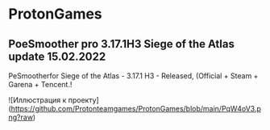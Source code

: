 # ProtonGames
PoeSmoother pro 3.17.1H3 Siege of the Atlas
update 15.02.2022
------------------------------
PeSmootherfor Siege of the Atlas - 3.17.1 H3 - Released, (Official + Steam + Garena + Tencent.!

![Иллюстрация к проекту] (https://github.com/Protonteamgames/ProtonGames/blob/main/PqW4oV3.png?raw)

